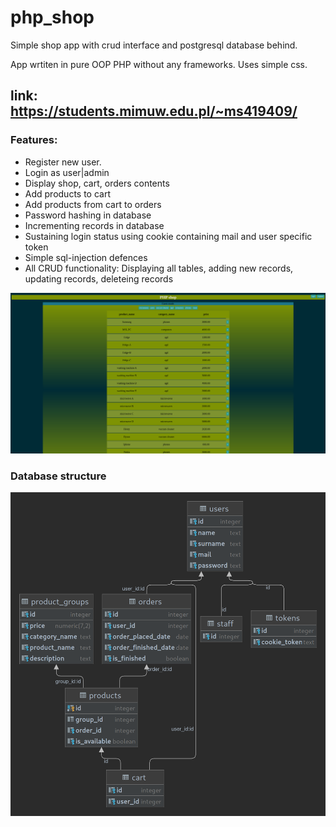 # php_shop

Simple shop app with crud interface and postgresql database behind.

App wrtiten in pure OOP PHP without any frameworks.
Uses simple css.

## link: https://students.mimuw.edu.pl/~ms419409/

### Features:
- Register new user.
- Login as user|admin
- Display shop, cart, orders contents
- Add products to cart
- Add products from cart to orders
- Password hashing in database
- Incrementing records in database
- Sustaining login status using cookie containing mail and user specific token
- Simple sql-injection defences
- All CRUD functionality: Displaying all tables, adding new records, updating records, deleteing records

![alt text](front_page.png)

### Database structure

![alt text](shop-diagram.png)
